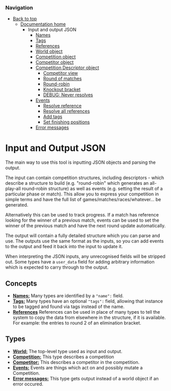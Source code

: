 ### Navigation

- [Back to top](../../readme.md)
  - [Documentation home](../readme.md)
    - Input and output JSON
      - [Names](naming_rules.md)
      - [Tags](tags.md)
      - [References](references.md)
      - [World object](world.md)
      - [Competition object](competition.md)
      - [Competitor object](competitor.md)
      - [Competition Descriptor object](descriptors/readme.md)
	    - [Competitor view](descriptors/competitor_view.md)
        - [Round of matches](descriptors/round_of_matches.md)
        - [Round-robin](descriptors/round_robin.md)
        - [Knockout bracket](descriptors/knockout_bracket.md)
        - [DEBUG: Never resolves](descriptors/DEBUG_never_resolves.md)
      - [Events](events/readme.md)
        - [Resolve reference](events/resolve_reference.md)
        - [Resolve all references](events/resolve_all_reference.md)
        - [Add tags](events/add_tags.md)
        - [Set finishing positions](events/set_finishing_positions.md)
      - [Error messages](error_messages.md)

# Input and Output JSON

The main way to use this tool is inputting JSON objects and parsing the output.

The input can contain competition structures, including descriptors - which describe a structure to build (e.g. "round-robin" which generates an all-play-all round-robin structure) as well as events (e.g. setting the result of a particular phase or match). This allow you to express your competition in simple terms and have the full list of games/matches/races/whatever... be generated.

Alternatively this can be used to track progress. If a match has reference looking for the winner of a previous match, events can be used to set the winner of the previous match and have the next round update automatically.

The output will contain a fully detailed structure which you can parse and use. The outputs use the same format as the inputs, so you can add events to the output and feed it back into the input to update it.

When interpreting the JSON inputs, any unrecognised fields will be stripped out. Some types have a `user_data` field for adding arbitrary information which is expected to carry through to the output.

## Concepts

- [**Names:**](naming_rules.md) Many types are identified by a `"name":` field.
- [**Tags:**](tags.md) Many types have an optional `"tags":` field, allowing that instance to be tagged and found via tags instead of the name.
- [**References**](references.md) References can be used in place of many types to tell the system to copy the data from elsewhere in the structure, if it is available. For example: the entries to round 2 of an elimination bracket.

## Types

- [**World:**](world.md) The top-level type used as input and output.
- [**Competition:**](competition.md) This type describes a competition
- [**Competitor:**](competitor.md) This describes a competitor in the competition.
- [**Events:**](events/readme.md) Events are things which act on and possibly mutate a Competition.
- [**Error messages:**](error_messages.md) This type gets output instead of a world object if an error occured.
